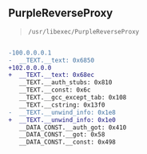 ## PurpleReverseProxy

> `/usr/libexec/PurpleReverseProxy`

```diff

-100.0.0.0.1
-  __TEXT.__text: 0x6850
+102.0.0.0.0
+  __TEXT.__text: 0x68ec
   __TEXT.__auth_stubs: 0x810
   __TEXT.__const: 0x6c
   __TEXT.__gcc_except_tab: 0x108
   __TEXT.__cstring: 0x13f0
-  __TEXT.__unwind_info: 0x1e8
+  __TEXT.__unwind_info: 0x1e0
   __DATA_CONST.__auth_got: 0x410
   __DATA_CONST.__got: 0x58
   __DATA_CONST.__const: 0x498

```
